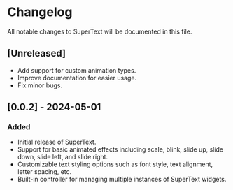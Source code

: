 # Changelog

All notable changes to SuperText will be documented in this file.

## [Unreleased]

- Add support for custom animation types.
- Improve documentation for easier usage.
- Fix minor bugs.

## [0.0.2] - 2024-05-01

### Added

- Initial release of SuperText.
- Support for basic animated effects including scale, blink, slide up, slide down, slide left, and slide right.
- Customizable text styling options such as font style, text alignment, letter spacing, etc.
- Built-in controller for managing multiple instances of SuperText widgets.
